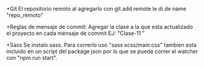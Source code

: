 +Git
El repositorio remoto al agregarlo con git add remote <name> <url> le di de name "repo_remoto"

+Reglas de mensaje de commit:
Agregar la clase a la que esta actualizado el proyecto en cada mensaje de commit
EJ:
"Clase-11 <Cambios realizados.>"

+Sass
Se instalo sass. Para correrlo uso "sass scss/main:css" tambien esta incluido en un script del package json por lo que se puede correr el watcher con "npm run start".